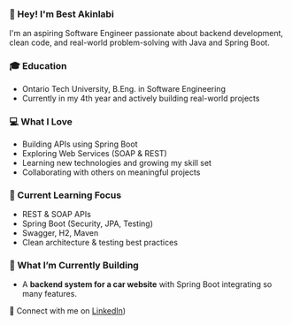 ### 👋 Hey! I'm Best Akinlabi 

I'm an aspiring Software Engineer passionate about backend development, clean code, and real-world problem-solving with Java and Spring Boot.

### 🎓 Education
* Ontario Tech University, B.Eng. in Software Engineering
* Currently in my 4th year and actively building real-world projects


### 💻 What I Love
* Building APIs using Spring Boot
* Exploring Web Services (SOAP & REST)
* Learning new technologies and growing my skill set
* Collaborating with others on meaningful projects


### 🧠 Current Learning Focus

* REST & SOAP APIs
* Spring Boot (Security, JPA, Testing)
* Swagger, H2, Maven
* Clean architecture & testing best practices


### 🚗 What I’m Currently Building

* A **backend system for a car website** with Spring Boot integrating so many features.


🔗 Connect with me on [LinkedIn](https://www.linkedin.com/in/best-akinlabi-817416251/))
<!--
**Bestakin/Bestakin** is a ✨ _special_ ✨ repository because its `README.md` (this file) appears on your GitHub profile.

Here are some ideas to get you started:

- 🔭 I’m currently working on ...
- 🌱 I’m currently learning ...
- 👯 I’m looking to collaborate on ...
- 🤔 I’m looking for help with ...
- 💬 Ask me about ...
- 📫 How to reach me: ...
- 😄 Pronouns: ...
- ⚡ Fun fact: ...
-->
